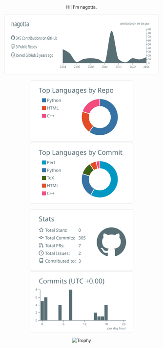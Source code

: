 <p align="center"> Hi! I'm nagotta.</p>

<p align="center"> 
  <img alt="profile-details" height="200px" width= "1000px" src="https://github.com/nagotta/nagotta.github.io/blob/main/profile-summary-card-output/default/0-profile-details.svg" />
</p>

<p align="center"> 
  <img alt="repos-per-language" height="200px" width=match-parent src="https://github.com/nagotta/nagotta.github.io/blob/main/profile-summary-card-output/default/1-repos-per-language.svg" />
  <img alt="most-commit-language" height="200px" width=match-parent  src="https://github.com/nagotta/nagotta.github.io/blob/main/profile-summary-card-output/default/2-most-commit-language.svg" />
</p>

<p align="center"> 
  <img alt="stats" height="200px" width=match-parent src="https://github.com/nagotta/nagotta.github.io/blob/main/profile-summary-card-output/default/3-stats.svg" />
  <img alt="productive-time" height="200px" width=match-parent src="https://github.com/nagotta/nagotta.github.io/blob/main/profile-summary-card-output/default/4-productive-time.svg" />
</p>

<p align="center"> 
  <img alt="Trophy" height="120px" src="https://github-profile-trophy.vercel.app/?username=nagotta&theme=nord&column=10" />
</p>
